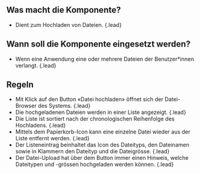 ## Was macht die Komponente?
* Dient zum Hochladen von Dateien. {.lead}

## Wann soll die Komponente eingesetzt werden?
* Wenn eine Anwendung eine oder mehrere Dateien der Benutzer*innen verlangt. {.lead}

## Regeln 
* Mit Klick auf den <sbb-link variant="inline" type="button" href="/{{page.lang}}/design-system/lean/components/button/">Button</sbb-link> «Datei hochladen» öffnet sich der Datei-Browser des Systems. {.lead}
* Die hochgeladenen Dateien werden in einer Liste angezeigt. {.lead}
* Die Liste ist sortiert nach der chronologischen Reihenfolge des Hochladens. {.lead}
* Mittels dem Papierkorb-Icon kann eine einzelne Datei wieder aus der Liste entfernt werden. {.lead}
* Der Listeneintrag beinhaltet das Icon des Dateityps, den Dateinamen sowie in Klammern den Dateityp und die Dateigrösse. {.lead}
* Der Datei-Upload hat über dem <sbb-link variant="inline" type="button" href="/{{page.lang}}/design-system/lean/components/button/">Button</sbb-link> immer einen Hinweis, welche Dateitypen und -grössen hochgeladen werden können. {.lead}


